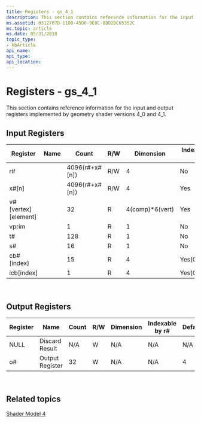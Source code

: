 ```yaml
---
title: Registers - gs_4_1
description: This section contains reference information for the input and output registers implemented by geometry shader versions 4\_0 and 4\_1.
ms.assetid: 0312707D-11D0-45D0-9E8C-8BD2BC65352C
ms.topic: article
ms.date: 05/31/2018
topic_type: 
- kbArticle
api_name: 
api_type: 
api_location: 
---
```


# Registers - gs\_4\_1

This section contains reference information for the input and output registers implemented by geometry shader versions 4\_0 and 4\_1.

## Input Registers



| Register                 | Name | Count              | R/W | Dimension        | Indexable by r\# | Defaults | Requires DCL |
|--------------------------|------|--------------------|-----|------------------|------------------|----------|--------------|
| r\#                      |      | 4096(r\#+x\#\[n\]) | R/W | 4                | No               | None     | Yes          |
| x\#\[n\]                 |      | 4096(r\#+x\#\[n\]) | R/W | 4                | Yes              | None     | Yes          |
| v\#\[vertex\]\[element\] |      | 32                 | R   | 4(comp)\*6(vert) | Yes              | None     | Yes          |
| vprim                    |      | 1                  | R   | 1                | No               | None     | Yes          |
| t\#                      |      | 128                | R   | 1                | No               | None     | Yes          |
| s\#                      |      | 16                 | R   | 1                | No               | None     | Yes          |
| cb\#\[index\]            |      | 15                 | R   | 4                | Yes(Contents)    | None     | Yes          |
| icb\[index\]             |      | 1                  | R   | 4                | Yes(Contents)    | None     | Yes          |



 

## Output Registers



| Register | Name            | Count | R/W | Dimension | Indexable by r\# | Defaults | Requires DCL |
|----------|-----------------|-------|-----|-----------|------------------|----------|--------------|
| NULL     | Discard Result  | N/A   | W   | N/A       | N/A              | N/A      | No           |
| o\#      | Output Register | 32    | W   | N/A       | N/A              | 4        | Yes          |



 

## Related topics

<dl> <dt>

[Shader Model 4](dx-graphics-hlsl-sm4.md)
</dt> </dl>

 

 





